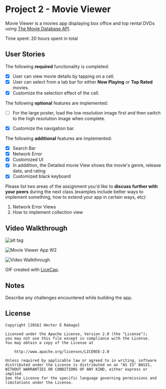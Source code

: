 # Project 2 - Movie Viewer

Movie Viewer is a movies app displaying box office and top rental DVDs using [The Movie Database API](http://docs.themoviedb.apiary.io/#).

Time spent: 20 hours spent in total

## User Stories

The following **required** functionality is completed:

- [X] User can view movie details by tapping on a cell.
- [X] User can select from a tab bar for either **Now Playing** or **Top Rated** movies.
- [X] Customize the selection effect of the cell.

The following **optional** features are implemented:

- [ ] For the large poster, load the low resolution image first and then switch to the high resolution image when complete.
- [X] Customize the navigation bar.


The following **additional** features are implemented:

- [X] Search Bar
- [X] Network Error
- [X] Customized UI
- [X] In adddition, the Detailed movie View shows the movie's genre, release date, and rating
- [X] Customized black keyboard

Please list two areas of the assignment you'd like to **discuss further with your peers** during the next class (examples include better ways to implement something, how to extend your app in certain ways, etc):

1. Network Error Views
2. How to implement collection view

## Video Walkthrough 

![alt tag](http://i.imgur.com/GPw77sd.gif)

![Movie Viewer App W2](http://i.imgur.com/GPw77sd.gif)

<img src='http://i.imgur.com/GPw77sd.gif' title='Video Walkthrough' width='' alt='Video Walkthrough' />

GIF created with [LiceCap](http://www.cockos.com/licecap/).

## Notes

Describe any challenges encountered while building the app.

## License

    Copyright [2016] Hector E Rabago]

    Licensed under the Apache License, Version 2.0 (the "License");
    you may not use this file except in compliance with the License.
    You may obtain a copy of the License at

        http://www.apache.org/licenses/LICENSE-2.0

    Unless required by applicable law or agreed to in writing, software
    distributed under the License is distributed on an "AS IS" BASIS,
    WITHOUT WARRANTIES OR CONDITIONS OF ANY KIND, either express or implied.
    See the License for the specific language governing permissions and
    limitations under the License.
